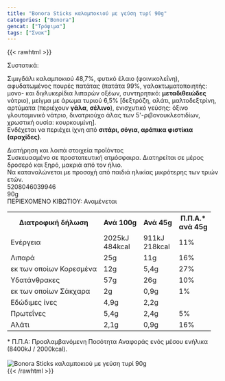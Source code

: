 ```yaml
---
title: "Bonora Sticks καλαμποκιού με γεύση τυρί 90g"
categories: ["Bonora"]
gencat: ["Τρόφιμα"]
tags: ["Σνακ"]
---
```

{{< rawhtml >}}

<div class="sload120"><div class="product"><div id="sistatika">Συστατικά:</div><div class="alltext"><p>Σιμιγδάλι καλαμποκιού 48,7%, φυτικό έλαιο (φοινικολεΐνη), αφυδατωμένος πουρές πατάτας (πατάτα 99%, γαλακτωματοποιητής: μονο- και διγλυκερίδια λιπαρών οξέων, συντηρητικό: <strong>μεταδιθειώδες</strong> νάτριο), μείγμα με άρωμα τυριού 6,5% [δεξτρόζη, αλάτι, μαλτοδεξτρίνη, αρτύματα (περιέχουν <strong>γάλα</strong>, <strong>σέλινο</strong>), ενισχυτικό γεύσης: όξινο γλουταμινικό νάτριο, δινατριούχο άλας των 5'-ριβονουκλεοτιδίων, χρωστική ουσία: κουρκουμίνη].<br>Ενδέχεται να περιέχει ίχνη από <strong>σιτάρι, σόγια, αράπικα φιστίκια (αραχίδες)</strong>.</p></div><div id="loipa">Διατήρηση και λοιπά στοιχεία προϊόντος</div><div class="alltext">Συσκευασμένο σε προστατευτική ατμόσφαιρα. Διατηρείται σε μέρος δροσερό και ξηρό, μακριά από τον ήλιο.<br>Να καταναλώνεται με προσοχή από παιδιά ηλικίας μικρότερης των τριών ετών.</div><div id="barcode"><div id="barimage1"></div><span id="bartext">5208046039946</span></div><div id="varos"><div id="varosimage1"></div><span id="varostext">90g</span></div><div id="kivotio">ΠΕΡΙΕΧΟΜΕΝΟ ΚΙΒΩΤΙΟΥ:&nbsp;Αναμένεται</div><div class="tabout"><table id="diatable"><tbody><tr><th>Διατροφική δήλωση</th><th>Ανά 100g</th><th>Ανά 45g</th><th>Π.Π.Α.*<br>ανά 45g</th></tr><tr><td class="texr2">Ενέργεια</td><td class="texr">2025kJ<br>484kcal</td><td class="texr">911kJ<br>218kcal</td><td class="texr">11%</td></tr><tr><td class="texr2">Λιπαρά</td><td class="texr">25g</td><td class="texr">11g</td><td class="texr">16%</td></tr><tr><td class="gray">εκ των οποίων Κορεσµένα</td><td class="gray2">12g</td><td class="gray2">5,4g</td><td class="gray2">27%</td></tr><tr><td class="texr2">Yδατάνθρακες</td><td class="texr">57g</td><td class="texr">26g</td><td class="texr">10%</td></tr><tr><td class="gray">εκ των οποίων Σάκχαρα</td><td class="gray2">2g</td><td class="gray2">0,9g</td><td class="gray2">1%</td></tr><tr><td class="texr2">Eδώδιμες ίνες</td><td class="texr">4,9g</td><td class="texr">2,2g</td><td class="texr">&nbsp;</td></tr><tr><td class="texr2">Πρωτεΐνες</td><td class="texr">5,4g</td><td class="texr">2,4g</td><td class="texr">5%</td></tr><tr><td class="texr2">Αλάτι</td><td class="texr">2,1g</td><td class="texr">0,9g</td><td class="texr">16%</td></tr></tbody></table></div><div class="alltext">* Π.Π.Α: Προσλαμβανόμενη Ποσότητα Αναφοράς ενός μέσου ενήλικα (8400kJ / 2000kcal).</div><br><div class="pimg"><img alt="Bonora Sticks καλαμποκιού με γεύση τυρί 90g" title="Bonora Sticks καλαμποκιού με γεύση τυρί 90g" src="/media/images/bonora-sticks-kalampokiou-me-geush-tyri-90g.jpg"></div></div></div>
{{< /rawhtml >}}


